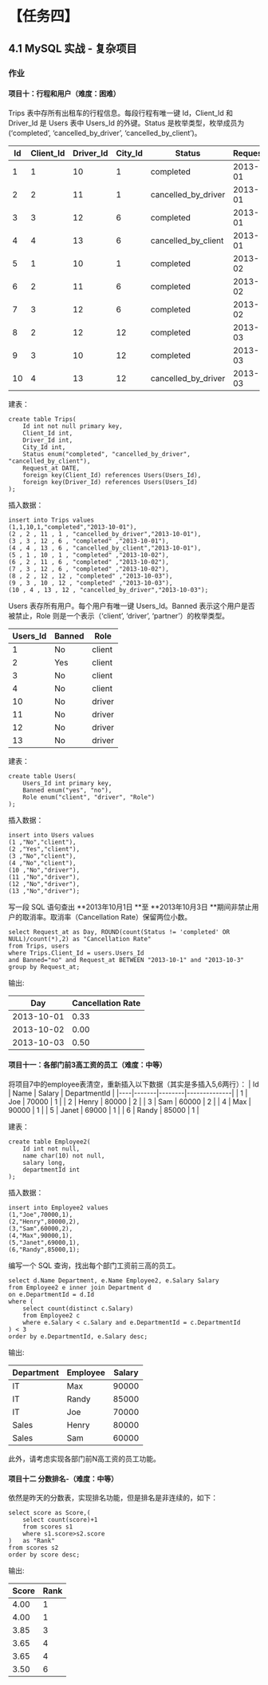 # 【任务四】
## 4.1 MySQL 实战 - 复杂项目
### 作业
#### 项目十：行程和用户（难度：困难）

Trips 表中存所有出租车的行程信息。每段行程有唯一键 Id，Client_Id 和 Driver_Id 是 Users 表中 Users_Id 的外键。Status 是枚举类型，枚举成员为 (‘completed’, ‘cancelled_by_driver’, ‘cancelled_by_client’)。

| Id | Client_Id | Driver_Id | City_Id | Status |Request_at|
|----|-----------|-----------|--------|-------------------|--------|
| 1 | 1 | 10 | 1 | completed |2013-10-01|
| 2 | 2 | 11 | 1 | cancelled_by_driver|2013-10-01|
| 3 | 3 | 12 | 6 | completed |2013-10-01|
| 4 | 4 | 13 | 6 | cancelled_by_client|2013-10-01|
| 5 | 1 | 10 | 1 | completed |2013-10-02|
| 6 | 2 | 11 | 6 | completed |2013-10-02|
| 7 | 3 | 12 | 6 | completed |2013-10-02|
| 8 | 2 | 12 | 12 | completed |2013-10-03|
| 9 | 3 | 10 | 12 | completed |2013-10-03|
| 10 | 4 | 13 | 12 | cancelled_by_driver|2013-10-03|


建表：

```mysql
create table Trips(
	Id int not null primary key,
	Client_Id int, 
	Driver_Id int,
	City_Id int,
	Status enum("completed", "cancelled_by_driver", "cancelled_by_client"),
	Request_at DATE,
	foreign key(Client_Id) references Users(Users_Id),
	foreign key(Driver_Id) references Users(Users_Id)
);
```

插入数据：

```mysql
insert into Trips values
(1,1,10,1,"completed","2013-10-01"),
(2 , 2 , 11 , 1 , "cancelled_by_driver","2013-10-01"),
(3 , 3 , 12 , 6 , "completed" ,"2013-10-01"),
(4 , 4 , 13 , 6 , "cancelled_by_client","2013-10-01"),
(5 , 1 , 10 , 1 , "completed" ,"2013-10-02"),
(6 , 2 , 11 , 6 , "completed" ,"2013-10-02"),
(7 , 3 , 12 , 6 , "completed" ,"2013-10-02"),
(8 , 2 , 12 , 12 , "completed" ,"2013-10-03"),
(9 , 3 , 10 , 12 , "completed" ,"2013-10-03"),
(10 , 4 , 13 , 12 , "cancelled_by_driver","2013-10-03");

```


Users 表存所有用户。每个用户有唯一键 Users_Id。Banned 表示这个用户是否被禁止，Role 则是一个表示（‘client’, ‘driver’, ‘partner’）的枚举类型。

| Users_Id | Banned | Role |
|----------|--------|--------|
| 1 | No | client |
| 2 | Yes | client |
| 3 | No | client |
| 4 | No | client |
| 10 | No | driver |
| 11 | No | driver |
| 12 | No | driver |
| 13 | No | driver |


建表：

```mysql
create table Users(
	Users_Id int primary key,
	Banned enum("yes", "no"),
	Role enum("client", "driver", "Role")
); 
```

插入数据：

```mysql
insert into Users values
(1 ,"No","client"),
(2 ,"Yes","client"),
(3 ,"No","client"),
(4 ,"No","client"),
(10 ,"No","driver"),
(11 ,"No","driver"),
(12 ,"No","driver"),
(13 ,"No","driver");
```



写一段 SQL 语句查出 **2013年10月1日 **至 **2013年10月3日 **期间非禁止用户的取消率。取消率（Cancellation Rate）保留两位小数。

```mysql
select Request_at as Day, ROUND(count(Status != 'completed' OR NULL)/count(*),2) as "Cancellation Rate"
from Trips, users
where Trips.Client_Id = users.Users_Id
and Banned="no" and Request_at BETWEEN "2013-10-1" and "2013-10-3"
group by Request_at;
```
输出:

| Day | Cancellation Rate |
|------------|-------------------|
| 2013-10-01 | 0.33 |
| 2013-10-02 | 0.00 |
| 2013-10-03 | 0.50 |



#### 项目十一：各部门前3高工资的员工（难度：中等） 

将项目7中的employee表清空，重新插入以下数据（其实是多插入5,6两行）：
| Id | Name | Salary | DepartmentId |
|----|-------|--------|--------------|
| 1 | Joe | 70000 | 1 |
| 2 | Henry | 80000 | 2 |
| 3 | Sam | 60000 | 2 |
| 4 | Max | 90000 | 1 |
| 5 | Janet | 69000 | 1 |
| 6 | Randy | 85000 | 1 |

建表：

```mysql
create table Employee2(
	Id int not null,
	name char(10) not null,
	salary long,
	departmentId int
);
```

插入数据：

```mysql
insert into Employee2 values
(1,"Joe",70000,1),
(2,"Henry",80000,2),
(3,"Sam",60000,2),
(4,"Max",90000,1),
(5,"Janet",69000,1),
(6,"Randy",85000,1);
```


编写一个 SQL 查询，找出每个部门工资前三高的员工。

```mysql
select d.Name Department, e.Name Employee2, e.Salary Salary 
from Employee2 e inner join Department d 
on e.DepartmentId = d.Id
where (
	select count(distinct c.Salary) 
	from Employee2 c
	where e.Salary < c.Salary and e.DepartmentId = c.DepartmentId
) < 3
order by e.DepartmentId, e.Salary desc;
```
输出:

| Department | Employee | Salary |
|------------|----------|--------|
| IT | Max | 90000 |
| IT | Randy | 85000 |
| IT | Joe | 70000 |
| Sales | Henry | 80000 |
| Sales | Sam | 60000 |

此外，请考虑实现各部门前N高工资的员工功能。



#### 项目十二 分数排名-（难度：中等） 

依然是昨天的分数表，实现排名功能，但是排名是非连续的，如下： 
```mysql
select score as Score,(
	select count(score)+1 
	from scores s1 
	where s1.score>s2.score
)	as "Rank"
from scores s2
order by score desc;
```
输出:

| Score | Rank |
|------|------|
| 4.00 | 1 |
| 4.00 | 1 |
| 3.85 | 3 |
| 3.65 | 4 |
| 3.65 | 4 |
| 3.50 | 6 |